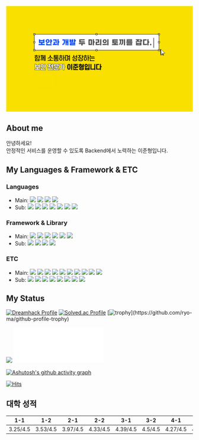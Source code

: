 <img src="https://github.com/with-developer/with-developer/blob/main/main.png?raw=true" />


About me
---
안녕하세요!   
안정적인 서비스를 운영할 수 있도록 Backend에서 노력하는 이준형입니다.   
   


My Languages & Framework & ETC <br>
-------------
### Languages
 - Main: <img src="https://img.shields.io/badge/Python-3776AB?style=flat&logo=Python&logoColor=white"/> <img src="https://img.shields.io/badge/C-A8B9CC?style=flat&logo=C&logoColor=white"/> <img src="https://img.shields.io/badge/JavaScript-F7DF1E?style=flat&logo=JavaScript&logoColor=white"/> <img src="https://img.shields.io/badge/Typescript-54B5FF?style=flat&logo=TypeScript&logoColor=white">
 - Sub: <img src="https://img.shields.io/badge/C%23-239120?style=flat&logo=C Sharp&logoColor=white"/> <img src="https://img.shields.io/badge/Cpp-A8B9CC?style=flat&logo=c%2B%2B&logoColor=white"/> <img src="https://img.shields.io/badge/Dart-0175C2?style=flat&logo=Dart&logoColor=white"/> <img src="https://img.shields.io/badge/PHP-777BB4?style=flat&logo=PHP&logoColor=white"/> <img src="https://img.shields.io/badge/Java-007396?style=flat&logo=openjdk&logoColor=white"> <img src="https://img.shields.io/badge/Arduino-00979D?style=flat&logo=Arduino&logoColor=white"> <img src="https://img.shields.io/badge/Shell Script-5391FE?style=flat&logo=PowerShell&logoColor=white">
 
 ### Framework & Library
 - Main: <img src="https://img.shields.io/badge/Flask-DB3552?style=flat&logo=Flask&logoColor=black"> <img src="https://img.shields.io/badge/Jinja2-DB3552?style=flat&logo=jinja2&logoColor=black"> <img src="https://img.shields.io/badge/Node.js-339933?style=flat&logo=Node.js&logoColor=black"> <img src="https://img.shields.io/badge/Express.JS-339933?style=flat&logo=express&logoColor=black"> <img src="https://img.shields.io/badge/React-F7DF1E?style=flat&logo=react&logoColor=white"> <img src="https://img.shields.io/badge/JQuery-3388EE?style=flat&logo=jquery&logoColor=black">
 - Sub: <img src="https://img.shields.io/badge/Jekyll-CC0000?style=flat&logo=Jekyll&logoColor=black"> <img src="https://img.shields.io/badge/Django-FDA061?style=flat&logo=Django&logoColor=black">  <img src="https://img.shields.io/badge/Flutter-02569B?style=flat&logo=Flutter&logoColor=black"> <img src="https://img.shields.io/badge/Vue.js-339933?style=flat&logo=vue.js&logoColor=black">

### ETC
 - Main: <img src="https://img.shields.io/badge/linux-FCC624?style=flat&logo=linux&logoColor=black"> <img src="https://img.shields.io/badge/Apache-D22128?style=flat&logo=Apache&logoColor=white"> <img src="https://img.shields.io/badge/Suricata-005571?style=flat&logo=JAVA&logoColor=white"> <img src="https://img.shields.io/badge/ModSecurity-005571?style=flat&logo=JAVA&logoColor=white"> <img src="https://img.shields.io/badge/mysql-4479A1?style=flat&logo=MySQL&logoColor=white"> <img src="https://img.shields.io/badge/MongoDB-009639?style=flat&logo=mongodb&logoColor=white"> <img src="https://img.shields.io/badge/github-181717?style=flat&logo=github&logoColor=white"> <img src="https://img.shields.io/badge/Docker-2496ED?style=flat&logo=Docker&logoColor=white"> <img src="https://img.shields.io/badge/NCP-03C75A?style=flat&logo=Naver&logoColor=white"> <img src="https://img.shields.io/badge/Open%20AI%20API-5CC624?style=flat&logo=openai&logoColor=black">
 - Sub: <img src="https://img.shields.io/badge/Kali Linux-557C94?style=flat&logo=Kali Linux&logoColor=black"> <img src="https://img.shields.io/badge/NGINX-009639?style=flat&logo=NGINX&logoColor=white"> <img src="https://img.shields.io/badge/github-181717?style=flat&logo=github&logoColor=white"> <img src="https://img.shields.io/badge/AWS-232F3E?style=flat&logo=Amazon AWS&logoColor=white"> <img src="https://img.shields.io/badge/GCP-999999?style=flat&logo=google&logoColor=BLACK"> <img src="https://img.shields.io/badge/Elasticsearch-005571?style=flat&logo=Elasticsearch&logoColor=white"> <img src="https://img.shields.io/badge/Logstash-005571?style=flat&logo=Logstash&logoColor=white"> <img src="https://img.shields.io/badge/Kibana-005571?style=flat&logo=Kibana&logoColor=white"> 

My Status <br>
-------------
[![Dreamhack Profile](https://dreamhack-readme-stats.vercel.app/api/stats?username=weakness)](https://github.com/with-developer/dreamhack-readme-stats)
[![Solved.ac Profile](http://mazassumnida.wtf/api/v2/generate_badge?boj=weakness)](https://solved.ac/weakness/)
[![trophy](https://github-profile-trophy.vercel.app/?username=with-developer&theme=dracula&rank=-C,-?)](https://github.com/ryo-ma/github-profile-trophy)

<div>
<img src="https://github-readme-stats-with-developers-projects.vercel.app/api?username=with-developer&theme=tokyonight&show_icons=true&hide_border=true&include_all_commits=true" width="49.2%" />
<img src="https://raw.githubusercontent.com/with-developer/github-stats-transparent/output/generated/languages.svg" width="48.2%" />
</div>
 

 [![Ashutosh's github activity graph](https://github-readme-activity-graph.vercel.app/graph?username=with-developer&theme=react-dark)](https://github.com/ashutosh00710/github-readme-activity-graph)
 
[![Hits](https://hits.seeyoufarm.com/api/count/incr/badge.svg?url=https%3A%2F%2Fgithub.com%2Fwith-developer&count_bg=%2379C83D&title_bg=%23555555&icon=&icon_color=%23E7E7E7&title=hits&edge_flat=false)](https://hits.seeyoufarm.com)<br> 

대학 성적<br>
-------------
|1-1|1-2|2-1|2-2|3-1|3-2|4-1|4-2
|:---:|:---:|:---:|:---:|:---:|:---:|:---:|:---:|
|3.25/4.5|3.53/4.5|3.97/4.5|4.33/4.5|4.39/4.5|4.5/4.5|4.27/4.5|4.0/4.5



<!--
**with-developer/with-developer** is a ✨ _special_ ✨ repository because its `README.md` (this file) appears on your GitHub profile.

Here are some ideas to get you started:

- 🔭 I’m currently working on ...
- 🌱 I’m currently learning ...
- 👯 I’m looking to collaborate on ...
- 🤔 I’m looking for help with ...
- 💬 Ask me about ...
- 📫 How to reach me: ...
- 😄 Pronouns: ...
- ⚡ Fun fact: ...
-->
